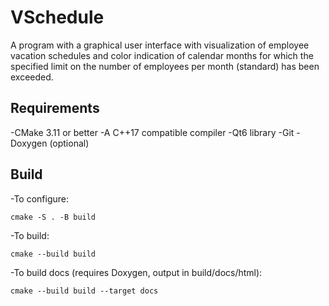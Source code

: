 # VSchedule
A program with a graphical user interface with visualization of employee vacation schedules 
and color indication of calendar months for which the specified limit on the number of employees 
per month (standard) has been exceeded.

## Requirements
-CMake 3.11 or better
-A C++17 compatible compiler
-Qt6 library
-Git
-Doxygen (optional)

## Build
-To configure:
```
cmake -S . -B build
```
-To build:
```
cmake --build build
```
-To build docs (requires Doxygen, output in build/docs/html):
```
cmake --build build --target docs
```